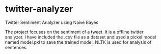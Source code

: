# twitter-analyzer
Twitter Sentiment Analyzer using Naive Bayes

The project focuses on the sentiment of a tweet. It is a offline twitter analyzer. I have included the .csv file as a dataset and used a pickel model named model.pkl to save the trained model.
NLTK is used for analysis of sentences.
